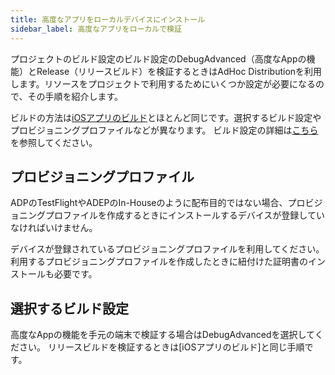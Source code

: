 ```yaml
---
title: 高度なアプリをローカルデバイスにインストール
sidebar_label: 高度なアプリをローカルで検証
---
```


プロジェクトのビルド設定のビルド設定のDebugAdvanced（高度なAppの機能）とRelease（リリースビルド）を検証するときはAdHoc Distributionを利用します。リソースをプロジェクトで利用するためにいくつか設定が必要になるので、その手順を紹介します。

ビルドの方法は[iOSアプリのビルド](./ios-build)とほとんど同じです。選択するビルド設定やプロビジョニングプロファイルなどが異なります。
ビルド設定の詳細は[こちら](./build-setting.md)を参照してください。

## プロビジョニングプロファイル

ADPのTestFlightやADEPのIn-Houseのように配布目的ではない場合、プロビジョニングプロファイルを作成するときにインストールするデバイスが登録していなければいけません。

デバイスが登録されているプロビジョニングプロファイルを利用してください。
利用するプロビジョニングプロファイルを作成したときに紐付けた証明書のインストールも必要です。

## 選択するビルド設定

高度なAppの機能を手元の端末で検証する場合はDebugAdvancedを選択してください。
リリースビルドを検証するときは[iOSアプリのビルド]と同じ手順です。
